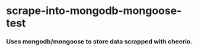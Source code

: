 # scrape-into-mongodb-mongoose-test

### Uses mongodb/mongoose to store data scrapped with cheerio.
